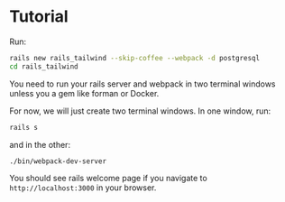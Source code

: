 # Tutorial

Run:

```sh
rails new rails_tailwind --skip-coffee --webpack -d postgresql
cd rails_tailwind
```

You need to run your rails server and webpack in two terminal windows unless you a gem like forman or Docker.

For now, we will just create two terminal windows. In one window, run:

```sh
rails s
```

and in the other:

```sh
./bin/webpack-dev-server
```

You should see rails welcome page if you navigate to `http://localhost:3000` in your browser.
